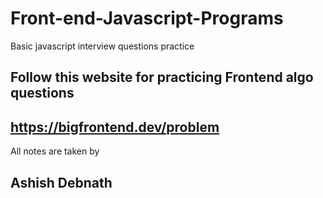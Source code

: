 # Front-end-Javascript-Programs
Basic javascript interview questions practice
## Follow this website for practicing Frontend algo questions
## https://bigfrontend.dev/problem

All notes are taken by
## Ashish Debnath 
